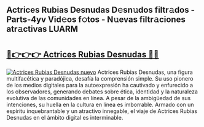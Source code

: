 ## Actrices Rubias Desnudas D𝚎sn𝚞dos filtr𝚊dos - Parts-4yv Vid𝚎os f𝚘tos - N𝚞evas filtr𝚊ciones atr𝚊ctivas LUARM

# <h2><a href="http://mbc50y.tromn.icu/?c=Actrices+Rubias+Desnudas">🔗👉👉👉 Actrices Rubias Desnudas 🔗🔗</a></h2>

[![Actrices Rubias Desnudas nuevo](https://i.imgur.com/pEAQMta.gif)](http://mbc50y.tromn.icu/?c=Actrices+Rubias+Desnudas)
Actrices Rubias Desnudas, una figura multifacética y paradójica, desafía la comprensión simple. Su uso pionero de los medios digitales para la autoexpresión ha cautivado y enfurecido a los observadores, generando debates sobre ética, identidad y la naturaleza evolutiva de las comunidades en línea. A pesar de la ambigüedad de sus intenciones, su huella en la cultura en línea es imborrable. Armado con un espíritu inquebrantable y un atractivo innegable, el viaje de Actrices Rubias Desnudas en el ámbito digital es interminable.
